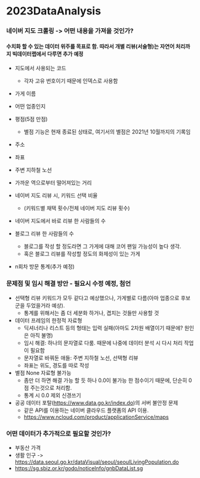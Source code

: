 # 2023DataAnalysis

### 네이버 지도 크롤링 -> 어떤 내용을 가져올 것인가?
#### 수치화 할 수 있는 데이터 위주를 목표로 함. 따라서 개별 리뷰(서술형)는 자연어 처리까지 빅데이터랩에서 다루면 추가 예정

* 지도에서 사용되는 코드 
   * 각자 고유 번호이기 때문에 인덱스로 사용함
* 가게 이름
* 어떤 업종인지
* 평점(5점 만점)
  * 별점 기능은 현재 종료된 상태로, 여기서의 별점은 2021년 10월까지의 기록임
* 주소
* 좌표
* 주변 지하철 노선
* 가까운 역으로부터 떨어져있는 거리
* 네이버 지도 리뷰 시, 키워드 선택 비율
  * (키워드별 채택 횟수/전체 네이버 지도 리뷰 횟수)
* 네이버 지도에서 바로 리뷰 한 사람들의 수
* 블로그 리뷰 한 사람들의 수
  * 블로그를 작성 할 정도라면 그 가게에 대해 코어 팬일 가능성이 높다 생각.
  * 혹은 블로그 리뷰를 작성할 정도의 화제성이 있는 가게
  
 * n회차 방문 통계(추가 예정)

### 문제점 및 임시 해결 방안 - 필요시 수정 예정, 첨언
* 선택형 리뷰 키워드가 모두 같다고 예상했으나, 가게별로 다름(아마 업종으로 후보군을 두었을거라 예상).
  * 통계를 위해서는 좀 더 세분화 하거나, 겹치는 것들만 사용할 것
* 데이터 프레임의 한정적 자료형
  * 딕셔너리나 리스트 등의 형태는 입력 실패(아마도 2차원 배열이기 때문에? 원인은 아직 불명)
  * 임시 해결: 하나의 문자열로 다룸. 때문에 나중에 데이터 분석 시 다시 처리 작업이 필요함
  * 문자열로 바꿔둔 애들: 주변 지하철 노선, 선택형 리뷰
  * 좌표는 위도, 경도를 따로 작성
* 별점 None 자료형 불가능
  * 좀만 더 하면 해결 가능 할 듯 하나 0.0이 불가능 한 점수이기 때문에, 단순히 0점 주는것으로 처리함.
  * 통계 시 0.0 제외 신경쓰기
* 공공 데이터 포탈(https://www.data.go.kr/index.do)의 서버 불안정 문제
  * 같은 API를 이용하는 네이버 클라우드 플랫폼의 API 이용.
  * https://www.ncloud.com/product/applicationService/maps

### 어떤 데이터가 추가적으로 필요할 것인가?
* 부동산 가격
* 생활 인구 -> https://data.seoul.go.kr/dataVisual/seoul/seoulLivingPopulation.do
* https://sg.sbiz.or.kr/godo/noticeInfo/gnbDataList.sg
